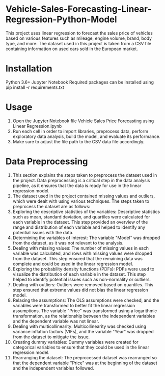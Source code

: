 # Vehicle-Sales-Forecasting-Linear-Regression-Python-Model
This project uses linear regression to forecast the sales price of vehicles based on various features such as mileage, engine volume, brand, body type, and more. The dataset used in this project is taken from a CSV file containing information on used cars sold in the European market.

# Installation
Python 3.6+
Jupyter Notebook
Required packages can be installed using pip install -r requirements.txt

# Usage
1. Open the Jupyter Notebook file Vehicle Sales Price Forecasting using Linear Regression.ipynb
2. Run each cell in order to import libraries, preprocess data, perform exploratory data analysis, build the model, and evaluate its performance.
3. Make sure to adjust the file path to the CSV data file accordingly.

# Data Preprocessing
1. This section explains the steps taken to preprocess the dataset used in the project. Data preprocessing is a critical step in the data analysis pipeline, as it ensures that the data is ready for use in the linear regression model.
2. The dataset used in the project contained missing values and outliers, which were dealt with using various techniques. The steps taken to preprocess the dataset are as follows:
3. Exploring the descriptive statistics of the variables: Descriptive statistics such as mean, standard deviation, and quartiles were calculated for each variable in the dataset. This step provided an overview of the range and distribution of each variable and helped to identify any potential issues with the data.
4. Determining the variables of interest: The variable "Model" was dropped from the dataset, as it was not relevant to the analysis.
5. Dealing with missing values: The number of missing values in each variable was calculated, and rows with missing values were dropped from the dataset. This step ensured that the remaining data was complete and could be used in the linear regression model.
6. Exploring the probability density functions (PDFs): PDFs were used to visualize the distribution of each variable in the dataset. This step helped to identify potential issues such as non-normality or outliers.
7. Dealing with outliers: Outliers were removed based on quantiles. This step ensured that extreme values did not bias the linear regression model.
8. Relaxing the assumptions: The OLS assumptions were checked, and the variables were transformed to better fit the linear regression assumptions. The variable "Price" was transformed using a logarithmic transformation, as the relationship between the independent variables and the dependent variable was not linear.
9. Dealing with multicollinearity: Multicollinearity was checked using variance inflation factors (VIFs), and the variable "Year" was dropped from the dataset to mitigate the issue.
10. Creating dummy variables: Dummy variables were created for categorical variables to ensure that they could be used in the linear regression model.
11. Rearranging the dataset: The preprocessed dataset was rearranged so that the dependent variable "Price" was at the beginning of the dataset and the independent variables followed.
